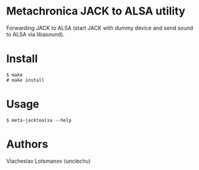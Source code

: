 Metachronica JACK to ALSA utility
=================================

Forwarding JACK to ALSA (start JACK with dummy device and send sound to ALSA via libasound).

Install
=======

    $ make
    # make install

Usage
=====

    $ meta-jacktoalsa --help

Authors
=======

Viacheslav Lotsmanov (unclechu)
